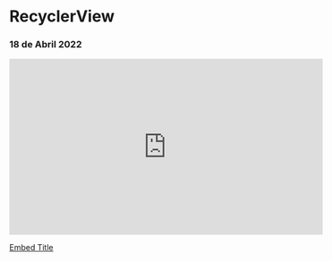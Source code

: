 # RecyclerView
### 18 de Abril 2022

<p align="center">
<iframe width="560" height="315" src="https://www.youtube.com/embed/k3zoVAMuW5w" title="YouTube video player" frameborder="0" allow="accelerometer; autoplay; clipboard-write; encrypted-media; gyroscope; picture-in-picture" allowfullscreen></iframe>
</p>  

[Embed Title](https://www.youtube.com/embed/k3zoVAMuW5w "@embed")

